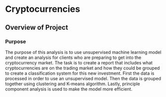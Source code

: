 # Cryptocurrencies

## Overview of Project 

### Purpose

The purpose of this analysis is to use unsupervised machine learning model and create an analysis for clients who are 
preparing to get into the cryptocurrency market. The task is to create a report that includes what cryptocurrencies are 
on the trading market and how they could be grouped to create a classification system for this new investment. First the data
is processed in order to use an unsupervised model. Then the data is grouped together using clustering and K-means algorithm.
Lastly, principle component analysis is used to make the model more efficient. 